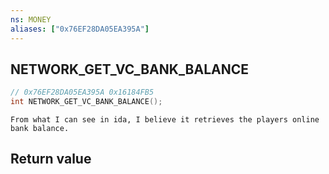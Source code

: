 ```yaml
---
ns: MONEY
aliases: ["0x76EF28DA05EA395A"]
---
```

## NETWORK_GET_VC_BANK_BALANCE

```c
// 0x76EF28DA05EA395A 0x16184FB5
int NETWORK_GET_VC_BANK_BALANCE();
```

```
From what I can see in ida, I believe it retrieves the players online bank balance.  
```

## Return value
